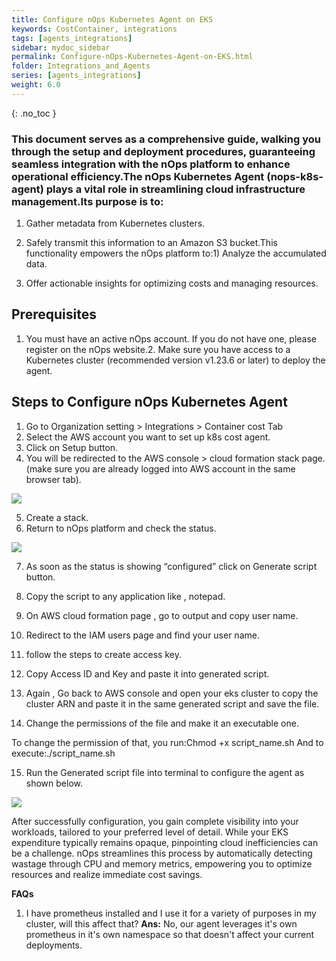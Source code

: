 ```yaml
---
title: Configure nOps Kubernetes Agent on EKS
keywords: CostContainer, integrations
tags: [agents_integrations]
sidebar: mydoc_sidebar
permalink: Configure-nOps-Kubernetes-Agent-on-EKS.html
folder: Integrations_and_Agents
series: [agents_integrations]
weight: 6.0
---
```


{: .no_toc }

### This document serves as a comprehensive guide, walking you through the setup and deployment procedures, guaranteeing seamless integration with the nOps platform to enhance operational efficiency.The nOps Kubernetes Agent (nops-k8s-agent) plays a vital role in streamlining cloud infrastructure management.Its purpose is to:

1) Gather metadata from Kubernetes clusters.

2) Safely transmit this information to an Amazon S3 bucket.This functionality empowers the nOps platform to:1) Analyze the accumulated data.
3) Offer actionable insights for optimizing costs and managing resources.

## Prerequisites

1) You must have an active nOps account. If you do not have one, please register on the nOps website.2. Make sure you have access to a Kubernetes cluster (recommended version v1.23.6 or later) to deploy the agent.



## Steps to Configure nOps Kubernetes Agent

1. Go to Organization setting > Integrations > Container cost Tab
2. Select the AWS account you want to set up k8s cost agent.
3. Click on Setup button.
4. You will be redirected to the AWS console > cloud formation stack page. (make sure you are already logged into AWS account in the same browser tab).

![](https://lh7-us.googleusercontent.com/nPx5BeHTlSh28DP045-42-OmhPy15SPDHv5brOSvld3Z_VZbIzcg4OZJqpXBXoFrx2f2yujyc9zXoj48kDFMMmz4TcsWY8TNLFmaUdxq-prZF_P4hZmVKeArUs8CtWraHYSAEuA2zoEmj9ryZVhz1Eo)

5. Create a stack.
6. Return to nOps platform and check the status. 

![](https://lh7-us.googleusercontent.com/UaddssjZ6rK9aZEa3luYO_SHQEqxorkhyBEwudJoL-riDinH6EGe-FseGYg4Dtdh5QX4m9xZfAg0T1YyT7_DZWE8Bo60-AqctR6dCuh-brL58PRCXqRtlneK1Q-41nBpVDBU7vP-OPSZXHJ6092RkVM)

7. As soon as the status is showing “configured” click on Generate script button.

8. Copy the script to any application like , notepad. 
9. On AWS cloud formation page , go to output and copy user name.
10. Redirect to the IAM users page and find your user name.
11. follow the steps to create access key. 
12. Copy Access ID and Key and paste it into generated script.
13. Again , Go back to AWS console and open your eks cluster to copy the cluster ARN and paste it in the same generated script and save the file.
14. Change the permissions of the file and make it an executable one. 

To change the permission of that, 
you run:Chmod +x script\_name.sh
And to execute:./script\_name.sh

15. Run the Generated script file into terminal to configure the agent as shown below.

![](https://lh7-us.googleusercontent.com/Ov4lnnsBQvECBDeQXWMK1Jok732HbyQadFYPp6scm8nyZWeR-PQ6WFVQGa0RVMy94ux4hgtwIlQbJ7IopjVp6MTcWr96xBpnZQNVrzrippPJfUU2C-uiQAhpGok5f0IOfqwpiYqf-Vd1lEsPeWBZYJs)


After successfully configuration, you gain complete visibility into your workloads, tailored to your preferred level of detail. While your EKS expenditure typically remains opaque, pinpointing cloud inefficiencies can be a challenge. nOps streamlines this process by automatically detecting wastage through CPU and memory metrics, empowering you to optimize resources and realize immediate cost savings.

**FAQs**

1. I have prometheus installed and I use it for a variety of purposes in my cluster, will this affect that?
 **Ans:** No, our agent leverages it's own prometheus in it's own namespace so that doesn't affect your current deployments.

